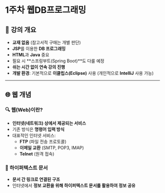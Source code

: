 # 1주차 웹DB프로그래밍

## 📌 강의 개요
- **교재 없음** (참고서적 구매는 개별 판단)
- **JSP**를 이용한 **DB 프로그래밍**
- **HTML**과 **Java** 중요
- 필요 시 **스프링부트(Spring Boot)**도 다룰 예정
- **쉬는 시간 없이 연속 강의 진행**
- **개발 환경**: 기본적으로 **이클립스(Eclipse)** 사용 (개인적으로 **IntelliJ** 사용 가능)

---

## 🌐 웹 개념
### 🔍 웹(Web)이란?
- **인터넷(네트워크) 상에서 제공되는 서비스**
- 기존 방식은 **명령어 입력 방식**
- 대표적인 인터넷 서비스:
  - **FTP** (파일 전송 프로토콜)
  - **이메일 교환** (SMTP, POP3, IMAP)
  - **Telnet** (원격 접속)

### 📄 하이퍼텍스트 문서
- **문서 간 링크로 연결된 구조**
- 인터넷에서 **정보 교환을 위해 하이퍼텍스트 문서를 활용하여 정보 공유**
